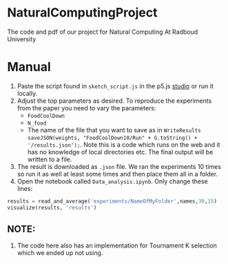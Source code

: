 # NaturalComputingProject
The code and pdf of our project for Natural Computing At Radboud University

# Manual
1. Paste the script found in `sketch_script.js` in the p5.js [studio](https://editor.p5js.org/) or run it locally. 
2. Adjust the top parameters as desired. To reproduce the experiments from the paper you need to vary the parameters:
    * `FoodCoolDown`
    * `N_food`
    * The name of the file that you want to save as in `WriteResults` `saveJSON(weights, "FoodCoolDown10/Run" + G.toString() + '/results.json');`. Note this is a code which runs on the web and it has no knowledge of local directories etc. The final output will be written to a file.
3. The result is downloaded as `.json` file. We ran the experiments 10 times so run it as well at least some times and then place them all in a folder. 
4. Open the notebook called `Data_analysis.ipynb`. Only change these lines:

```python
results = read_and_average('experiments/NameOfMyFolder',names,30,15)
visualize(results, 'results')
```


## NOTE:
1. The code here also has an implementation for Tournament K selection which we ended up not using.